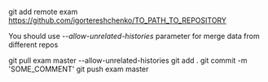 git add remote exam https://github.com/igortereshchenko/TO_PATH_TO_REPOSITORY

You should use *--allow-unrelated-histories* parameter for merge data from different repos

git pull exam master --allow-unrelated-histories
git add .
git commit -m 'SOME_COMMENT'
git push exam master


